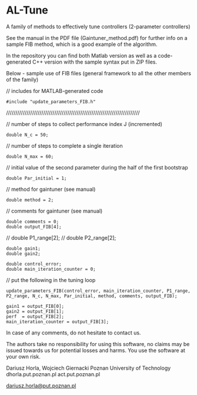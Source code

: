 # AL-Tune
A family of methods to effectively tune controllers (2-parameter controllers)

See the manual in the PDF file (Gaintuner_method.pdf) for further info on a sample FIB method, which is a good example of the algorithm.

In the repository you can find both Matlab version as well as a code-generated C++ version with the sample syntax put in ZIP files. 

Below - sample use of FIB files (general framework to all the other members of the family)

// includes for MATLAB-generated code

    #include "update_parameters_FIB.h"
////////////////////////////////////////////////////////////////////////

// number of steps to collect performance index J (incremented)

    double N_c = 50;
// number of steps to complete a single iteration

    double N_max = 60;
// initial value of the second parameter during the half of the first bootstrap

    double Par_initial = 1;
// method for gaintuner (see manual)

    double method = 2;
// comments for gaintuner (see manual)

    double comments = 0;
    double output_FIB[4];
// double P1_range[2]; // double P2_range[2];

    double gain1;
    double gain2;

    double control_error;
    double main_iteration_counter = 0;
// put the following in the tuning loop

    update_parameters_FIB(control_error, main_iteration_counter, P1_range, P2_range, N_c, N_max, Par_initial, method, comments, output_FIB);

    gain1 = output_FIB[0];
    gain2 = output_FIB[1];
    perf  = output_FIB[2];
    main_iteration_counter = output_FIB[3];


In case of any comments, do not hesitate to contact us.

The authors take no responsibility for using this software, no claims may be issued towards us for potential losses and harms. You use the software at your own risk.

Dariusz Horla, Wojciech Giernacki 
Poznan University of Technology 
dhorla.put.poznan.pl 
act.put.poznan.pl

dariusz.horla@put.poznan.pl
